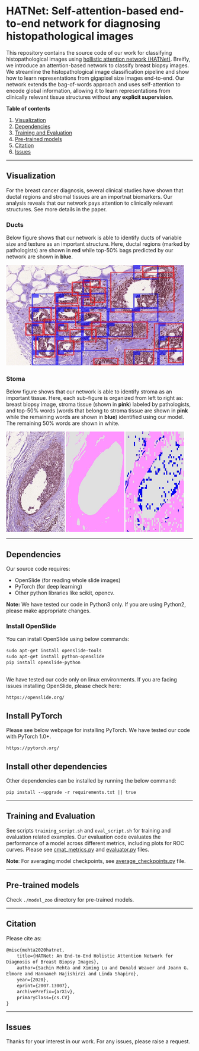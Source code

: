 # HATNet: Self-attention-based end-to-end network for diagnosing histopathological images
This repository contains the source code of our work for classifying histopathological images using [hollistic attention network (HATNet)](https://arxiv.org/abs/2007.13007). Breifly, we introduce an attention-based network to classify breast biopsy images. We streamline the histopathological image classification pipeline and show how to learn representations from gigapixel size images end-to-end. Our network extends the bag-of-words approach and uses self-attention to encode global information, allowing it to learn representations from clinically relevant tissue structures without **any explicit supervision**.


**Table of contents**
 1. [Visualization](#visualization)
 2. [Dependencies](#dependencies)
 3. [Training and Evaluation](#training-and-evaluation)
 4. [Pre-trained models](#pre-trained-models)
 5. [Citation](#citation)
 6. [Issues](#issues)

----

## Visualization
For the breast cancer diagnosis, several clinical studies have shown that ductal regions and stromal tissues are an importnat biomarkers. Our analysis reveals that our network pays attention to clinically relevant structures. See more details in the paper.

### Ducts
Below figure shows that our network is able to identify ducts of variable size and texture as an important structure. Here, ductal regions (marked by pathologists) are shown in **red** while top-50% bags predicted by our network are shown in **blue**. 

![](images/duct.gif)

### Stoma
Below figure shows that our network is able to identify stroma as an important tissue. Here, each sub-figure is organized from left to right as: breast biopsy image, stroma tissue (shown in **pink**) labeled by pathologists, and top-50% words (words that belong to stroma tissue are shown in **pink** while the remaining words are shown in **blue**) identified using our model. The remaining 50% words are shown in white. 

![](images/stroma.gif)

----

## Dependencies

Our source code requires:
* OpenSlide (for reading whole slide images)
* PyTorch (for deep learning)
* Other python libraries like scikit, opencv.

**Note:** We have tested our code in Python3 only. If you are using Python2, please make appropriate changes.

### Install OpenSlide
You can install OpenSlide using below commands:
```
sudo apt-get install openslide-tools
sudo apt-get install python-openslide
pip install openslide-python
 
```

We have tested our code only on linux environments. If you are facing issues installing OpenSlide, please check here:
```
https://openslide.org/
```

## Install PyTorch
Please see below webpage for installing PyTorch. We have tested our code with PyTorch 1.0+.

``` 
https://pytorch.org/
```

## Install other dependencies
Other dependencies can be installed by running the below command:
```
pip install --upgrade -r requirements.txt || true
```

----

## Training and Evaluation
See scripts `training_script.sh` and `eval_script.sh` for training and evaluation related examples. Our evaluation code evaluates the performance of a model across different metrics, including plots for ROC curves. Please see [cmat_metrics.py](https://github.com/sacmehta/HATNet/blob/8f8bcd3b3eb4bd9c8a06d395e52e0989443b3156/metrics/cmat_metrics.py#L4) and [evaluator.py](https://github.com/sacmehta/HATNet/blob/ca24d499cb40fea36f29e551f02e8d663b4046c4/train_and_eval/evaluator.py#L257) files.

**Note**: For averaging model checkpoints, see [average_checkpoints.py](https://github.com/sacmehta/HATNet/blob/5bc3b50766d4c33c64bfffff8010accfe627486b/average_checkpoints.py#L48) file.

----

## Pre-trained models
Check `./model_zoo` directory for pre-trained models.

----

## Citation
Please cite as:

```
@misc{mehta2020hatnet,
    title={HATNet: An End-to-End Holistic Attention Network for Diagnosis of Breast Biopsy Images},
    author={Sachin Mehta and Ximing Lu and Donald Weaver and Joann G. Elmore and Hannaneh Hajishirzi and Linda Shapiro},
    year={2020},
    eprint={2007.13007},
    archivePrefix={arXiv},
    primaryClass={cs.CV}
}
```

----

## Issues
Thanks for your interest in our work. For any issues, please raise a request.  
